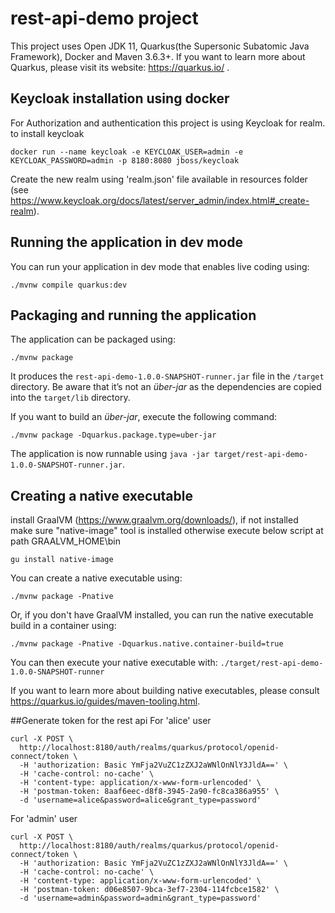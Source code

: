 # rest-api-demo project

This project uses Open JDK 11, Quarkus(the Supersonic Subatomic Java Framework), Docker and Maven 3.6.3+.
If you want to learn more about Quarkus, please visit its website: https://quarkus.io/ .

## Keycloak installation using docker
For Authorization and authentication this project is using Keycloak for realm.
to install keycloak
```shell script
docker run --name keycloak -e KEYCLOAK_USER=admin -e KEYCLOAK_PASSWORD=admin -p 8180:8080 jboss/keycloak
```
Create the new realm using 'realm.json' file available in resources folder (see https://www.keycloak.org/docs/latest/server_admin/index.html#_create-realm).

## Running the application in dev mode

You can run your application in dev mode that enables live coding using:
```shell script
./mvnw compile quarkus:dev
```

## Packaging and running the application

The application can be packaged using:
```shell script
./mvnw package
```
It produces the `rest-api-demo-1.0.0-SNAPSHOT-runner.jar` file in the `/target` directory.
Be aware that it’s not an _über-jar_ as the dependencies are copied into the `target/lib` directory.

If you want to build an _über-jar_, execute the following command:
```shell script
./mvnw package -Dquarkus.package.type=uber-jar
```

The application is now runnable using `java -jar target/rest-api-demo-1.0.0-SNAPSHOT-runner.jar`.

## Creating a native executable
install GraalVM (https://www.graalvm.org/downloads/), if not installed </br>
make sure "native-image" tool is installed otherwise execute below script at path GRAALVM_HOME\bin
```shell script
gu install native-image
```
You can create a native executable using:

```shell script
./mvnw package -Pnative
```

Or, if you don't have GraalVM installed, you can run the native executable build in a container using: 
```shell script
./mvnw package -Pnative -Dquarkus.native.container-build=true
```

You can then execute your native executable with: `./target/rest-api-demo-1.0.0-SNAPSHOT-runner`

If you want to learn more about building native executables, please consult https://quarkus.io/guides/maven-tooling.html.

##Generate token for the rest api
For 'alice' user
``` shell script
curl -X POST \
  http://localhost:8180/auth/realms/quarkus/protocol/openid-connect/token \
  -H 'authorization: Basic YmFja2VuZC1zZXJ2aWNlOnNlY3JldA==' \
  -H 'cache-control: no-cache' \
  -H 'content-type: application/x-www-form-urlencoded' \
  -H 'postman-token: 8aaf6eec-d8f8-3945-2a90-fc8ca386a955' \
  -d 'username=alice&password=alice&grant_type=password'
```

For 'admin' user
``` shell script
curl -X POST \
  http://localhost:8180/auth/realms/quarkus/protocol/openid-connect/token \
  -H 'authorization: Basic YmFja2VuZC1zZXJ2aWNlOnNlY3JldA==' \
  -H 'cache-control: no-cache' \
  -H 'content-type: application/x-www-form-urlencoded' \
  -H 'postman-token: d06e8507-9bca-3ef7-2304-114fcbce1582' \
  -d 'username=admin&password=admin&grant_type=password'
```